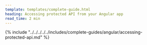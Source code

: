 ```yaml
---
template: templates/complete-guide.html
heading: Accessing protected API from your Angular app
read_time: 2 min
---
```


{% include "../../../../../includes/complete-guides/angular/accessing-protected-api.md" %}

